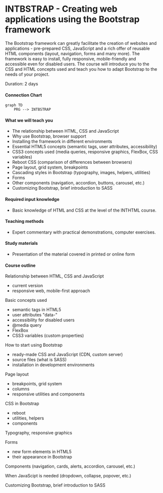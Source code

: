 # INTBSTRAP - Creating web applications using the Bootstrap framework  

The Bootstrap framework can greatly facilitate the creation of websites and applications - pre-prepared CSS, JavaScript and a rich offer of reusable HTML components (layout, navigation, forms and many more). The framework is easy to install, fully responsive, mobile-friendly and accessible even for disabled users. The course will introduce you to the CSS and HTML concepts used and teach you how to adapt Bootstrap to the needs of your project.     

Duration: 2 days

#### Connection Chart
```mermaid
graph TD
    PRG --> INTBSTRAP
```

#### What we will teach you
* The relationship between HTML, CSS and JavaScript
* Why use Bootstrap, browser support
* Installing the framework in different environments
* Essential HTML5 concepts (semantic tags, user attributes, accessibility)
* CSS3 concepts used (media queries, responsive graphics, FlexBox, CSS variables) 
* Reboot CSS (comparison of differences between browsers)
* Page layout, grid system, breakpoints
* Cascading styles in Bootstrap (typography, images, helpers, utilities)
* Forms
* Other components (navigation, accordion, buttons, carousel, etc.)
* Customizing Bootstrap, brief introduction to SASS

#### Required input knowledge
* Basic knowledge of HTML and CSS at the level of the INTHTML course.

#### Teaching methods
* Expert commentary with practical demonstrations, computer exercises.

#### Study materials
* Presentation of the material covered in printed or online form

#### Course outline
Relationship between HTML, CSS and JavaScript
* current version
* responsive web, mobile-first approach

Basic concepts used
* semantic tags in HTML5
* user attributes "data-"
* accessibility for disabled users
* @media query
* FlexBox
* CSS3 variables (custom properties)

How to start using Bootstrap
* ready-made CSS and JavaScript (CDN, custom server)
* source files (what is SASS)
* installation in development environments

Page layout
* breakpoints, grid system
* columns
* responsive utilities and components

CSS in Bootstrap
* reboot
* utilities, helpers
* components

Typography, responsive graphics

Forms
* new form elements in HTML5
* their appearance in Bootstrap

Components (navigation, cards, alerts, accordion, carousel, etc.)

When JavaScipt is needed (dropdown, collapse, popover, etc.)

Customizing Bootstrap, brief introduction to SASS